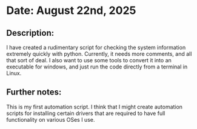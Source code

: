 # Date: August 22nd, 2025

## Description:
I have created a rudimentary script for checking the system information extremely quickly with python.
Currently, it needs more comments, and all that sort of deal. I also want to use some tools to
convert it into an executable for windows, and just run the code directly from a terminal in Linux.

## Further notes:
This is my first automation script. I think that I might create automation scripts for installing
certain drivers that are required to have full functionality on various OSes I use.
